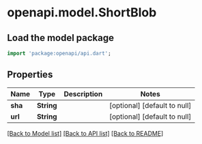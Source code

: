 # openapi.model.ShortBlob

## Load the model package
```dart
import 'package:openapi/api.dart';
```

## Properties
Name | Type | Description | Notes
------------ | ------------- | ------------- | -------------
**sha** | **String** |  | [optional] [default to null]
**url** | **String** |  | [optional] [default to null]

[[Back to Model list]](../README.md#documentation-for-models) [[Back to API list]](../README.md#documentation-for-api-endpoints) [[Back to README]](../README.md)


